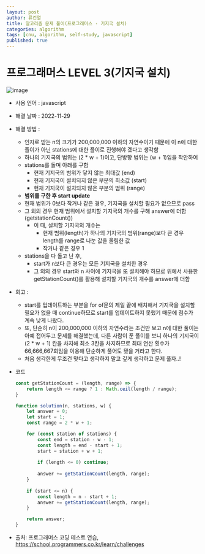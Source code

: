 ```yaml
---
layout: post
author: 류건열
title: 알고리즘 문제 풀이(프로그래머스 - 기지국 설치)
categories: algorithm
tags: [cnu, algorithm, self-study, javascript]
published: true
---
```


# 프로그래머스 LEVEL 3(기지국 설치)

  ![image](https://user-images.githubusercontent.com/34560965/204558798-7762c04e-1379-4874-9252-8fa9af17490a.png)

  - 사용 언어 : javascript

  - 해결 날짜 : 2022-11-29

  - 해결 방법 :
    - 인자로 받는 n의 크기가 200,000,000 이하의 자연수이기 때문에 이 n에 대한 풀이가 아닌 stations에 대한 풀이로 진행해야 겠다고 생각함
    - 하나의 기지국의 범위는 (2 * w + 1)이고, 단방향 범위는 (w + 1)임을 착안하여
    - stations를 돌며 아래를 구함
      - 현재 기지국의 범위가 닿지 않는 최대값 (end)
      - 현재 기지국이 설치되지 않은 부분의 최소값 (start)
      - 현재 기지국이 설치되지 않은 부분의 범위 (range)
    - **범위를 구한 후 start update**
    - 현재 범위가 0보다 작거나 같은 경우, 기지국을 설치할 필요가 없으므로 pass
    - 그 외의 경우 현재 범위에서 설치할 기지국의 개수를 구해 answer에 더함 (getstationCount())
      - 이 때, 설치할 기지국의 개수는 
        - 현재 범위(length)가 하나의 기지국의 범위(range)보다 큰 경우 length를 range로 나눈 값을 올림한 값
        - 작거나 같은 경우 1
    - stations을 다 돌고 난 후,
      - start가 n보다 큰 경우는 모든 기지국을 설치한 경우
      - 그 외의 경우 start와 n 사이에 기지국을 또 설치해야 하므로 위에서 사용한 getStationCount()를 활용해 설치할 기지국의 개수를 answer에 더함

  - 회고 : 
    - start를 업데이트하는 부분을 for of문의 제일 끝에 배치해서 기지국을 설치할 필요가 없을 때 continue하므로 start를 업데이트하지 못했기 때문에 점수가 계속 낮게 나왔다.
    - 또, 단순히 n이 200,000,000 이하의 자연수라는 조건만 보고 n에 대한 풀이는 아예 접어두고 문제를 해결했는데, 다른 사람이 푼 풀이를 보니 하나의 기지국이 (2 * w + 1) 칸을 차지해 최소 3칸을 차지하므로 최대 연산 횟수가 66,666,667회임을 이용해 단순하게 풀어도 됐을 거라고 한다. 
    - 처음 생각한게 무조건 맞다고 생각하지 말고 깊게 생각하고 문제 풀자..!
  
  - 코드

    ```javascript
    const getStationCount = (length, range) => {
        return length <= range ? 1 : Math.ceil(length / range);
    }

    function solution(n, stations, w) {
        let answer = 0;
        let start = 1;
        const range = 2 * w + 1;

        for (const station of stations) {
            const end = station - w - 1;
            const length = end - start + 1;
            start = station + w + 1;
            
            if (length <= 0) continue;
            
            answer += getStationCount(length, range);
        }
        
        if (start <= n) {
            const length = n - start + 1;
            answer += getStationCount(length, range);
        }

        return answer;
    }
    ```
    
  - 출처: 프로그래머스 코딩 테스트 연습, https://school.programmers.co.kr/learn/challenges
